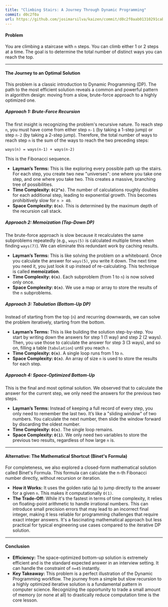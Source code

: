 ```yaml
---
title: "Climbing Stairs: A Journey Through Dynamic Programming"
commit: d0c2f0a
url: https://github.com/josimarsilva/kaizen/commit/d0c2f0aab01310291cabafa9d559724f8289bc1e
---
```


#### Problem
You are climbing a staircase with `n` steps. You can climb either 1 or 2 steps at a time. The goal is to determine the total number of distinct ways you can reach the top.

---

#### The Journey to an Optimal Solution

This problem is a classic introduction to Dynamic Programming (DP). The path to the most efficient solution reveals a common and powerful pattern in algorithm design: moving from a slow, brute-force approach to a highly optimized one.

##### Approach 1: Brute-Force Recursion

The first insight is recognizing the problem's recursive nature. To reach step `n`, you must have come from either step `n-1` (by taking a 1-step jump) or step `n-2` (by taking a 2-step jump). Therefore, the total number of ways to reach step `n` is the sum of the ways to reach the two preceding steps:

`ways(n) = ways(n-1) + ways(n-2)`

This is the Fibonacci sequence.

- **Layman’s Terms:** This is like exploring every possible path up the stairs. For each step, you create two new "universes": one where you take one step, and one where you take two. This creates a massive, branching tree of possibilities.
- **Time Complexity: `O(2^n)`**. The number of calculations roughly doubles for each additional step, leading to exponential growth. This becomes prohibitively slow for `n > 40`.
- **Space Complexity: `O(n)`**. This is determined by the maximum depth of the recursion call stack.

##### Approach 2: Memoization (Top-Down DP)

The brute-force approach is slow because it recalculates the same subproblems repeatedly (e.g., `ways(5)` is calculated multiple times when finding `ways(7)`). We can eliminate this redundant work by caching results.

- **Layman’s Terms:** This is like solving the problem on a whiteboard. Once you calculate the answer for `ways(5)`, you write it down. The next time you need it, you just look it up instead of re-calculating. This technique is called **memoization**.
- **Time Complexity: `O(n)`**. Each subproblem (from 1 to `n`) is now solved only once.
- **Space Complexity: `O(n)`**. We use a map or array to store the results of the `n` subproblems.

##### Approach 3: Tabulation (Bottom-Up DP)

Instead of starting from the top (`n`) and recurring downwards, we can solve the problem iteratively, starting from the bottom.

- **Layman’s Terms:** This is like building the solution step-by-step. You start by writing down the answers for step 1 (1 way) and step 2 (2 ways). Then, you use those to calculate the answer for step 3 (3 ways), and so on, filling a table (`tabulation`) until you reach `n`.
- **Time Complexity: `O(n)`**. A single loop runs from 1 to `n`.
- **Space Complexity: `O(n)`**. An array of size `n` is used to store the results for each step.

##### Approach 4: Space-Optimized Bottom-Up

This is the final and most optimal solution. We observed that to calculate the answer for the current step, we only need the answers for the previous two steps.

- **Layman’s Terms:** Instead of keeping a full record of every step, you only need to remember the last two. It’s like a "sliding window" of two numbers. You calculate the next number, then slide the window forward by discarding the oldest number.
- **Time Complexity: `O(n)`**. The single loop remains.
- **Space Complexity: `O(1)`**. We only need two variables to store the previous two results, regardless of how large `n` is.

---

#### Alternative: The Mathematical Shortcut (Binet's Formula)

For completeness, we also explored a closed-form mathematical solution called Binet's Formula. This formula can calculate the n-th Fibonacci number directly, without recursion or iteration.

- **How it Works:** It uses the golden ratio (`φ`) to jump directly to the answer for a given `n`. This makes it computationally `O(1)`.
- **The Trade-Off:** While it's the fastest in terms of time complexity, it relies on floating-point arithmetic to handle irrational numbers. This can introduce small precision errors that may lead to an incorrect final integer, making it less reliable for programming challenges that require exact integer answers. It's a fascinating mathematical approach but less practical for typical engineering use cases compared to the iterative DP solution.

---

#### Conclusion

- **Efficiency:** The space-optimized bottom-up solution is extremely efficient and is the standard expected answer in an interview setting. It can handle the constraint of `n=45` instantly.
- **Key Takeaway:** This problem is a perfect illustration of the Dynamic Programming workflow. The journey from a simple but slow recursion to a highly optimized iterative solution is a fundamental pattern in computer science. Recognizing the opportunity to trade a small amount of memory (or none at all) to drastically reduce computation time is the core lesson.
